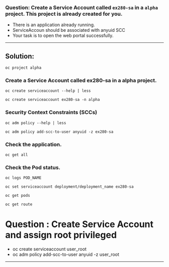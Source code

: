 
### Question: Create a Service Account called `ex280-sa` in a `alpha` project. This project is already created for you.
- There is an application already running.
- ServiceAccoun should be associated with anyuid SCC
- Your task is to open the web portal successfully.
---

## Solution:
```
oc project alpha
```


### Create a Service Account called ex280-sa in a alpha project.

```
oc create serviceaccount --help | less
```
```
oc create serviceaccount ex280-sa -n alpha
```

### Security Context Constraints (SCCs)
```
oc adm policy --help | less
```
```
oc adm policy add-scc-to-user anyuid -z ex280-sa
```
### Check the application.
```
oc get all
```

### Check the Pod status.
```
oc logs POD_NAME
```

```
oc set serviceaccount deployment/deployment_name ex280-sa
```
```
oc get pods
```
```
oc get route
```


# Question : Create Service Account and assign root  privileged
- oc create serviceaccount  user_root
- oc adm policy add-scc-to-user  anyuid  -z user_root
---
